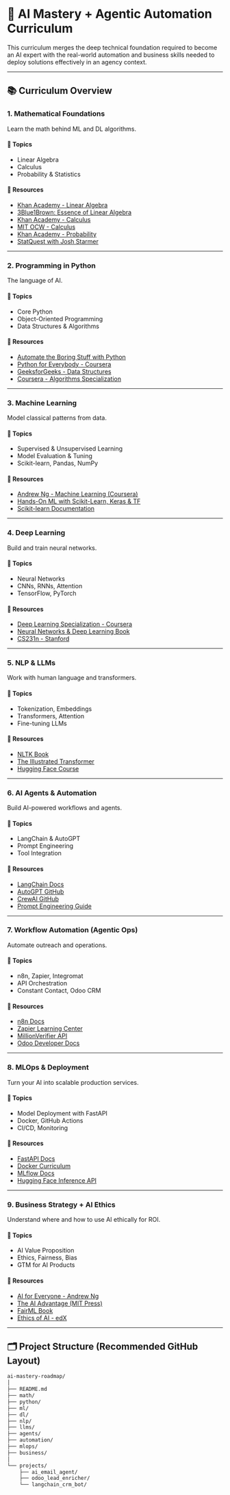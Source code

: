 # 🧠 AI Mastery + Agentic Automation Curriculum

This curriculum merges the deep technical foundation required to become an AI expert with the real-world automation and business skills needed to deploy solutions effectively in an agency context.

---

## 📚 Curriculum Overview

### 1. Mathematical Foundations
Learn the math behind ML and DL algorithms.

#### 📘 Topics
- Linear Algebra
- Calculus
- Probability & Statistics

#### 📌 Resources
- [Khan Academy - Linear Algebra](https://www.khanacademy.org/math/linear-algebra)
- [3Blue1Brown: Essence of Linear Algebra](https://www.youtube.com/playlist?list=PLZHQObOWTQDMsr9K-rj53DwVRMYO3t5Yr)
- [Khan Academy - Calculus](https://www.khanacademy.org/math/calculus-1)
- [MIT OCW - Calculus](https://ocw.mit.edu/courses/18-01-single-variable-calculus-fall-2006/)
- [Khan Academy - Probability](https://www.khanacademy.org/math/statistics-probability)
- [StatQuest with Josh Starmer](https://www.youtube.com/user/joshstarmer)

---

### 2. Programming in Python
The language of AI.

#### 📘 Topics
- Core Python
- Object-Oriented Programming
- Data Structures & Algorithms

#### 📌 Resources
- [Automate the Boring Stuff with Python](https://automatetheboringstuff.com/)
- [Python for Everybody - Coursera](https://www.coursera.org/specializations/python)
- [GeeksforGeeks - Data Structures](https://www.geeksforgeeks.org/data-structures/)
- [Coursera - Algorithms Specialization](https://www.coursera.org/specializations/algorithms)

---

### 3. Machine Learning
Model classical patterns from data.

#### 📘 Topics
- Supervised & Unsupervised Learning
- Model Evaluation & Tuning
- Scikit-learn, Pandas, NumPy

#### 📌 Resources
- [Andrew Ng - Machine Learning (Coursera)](https://www.coursera.org/learn/machine-learning)
- [Hands-On ML with Scikit-Learn, Keras & TF](https://www.oreilly.com/library/view/hands-on-machine-learning/9781492032632/)
- [Scikit-learn Documentation](https://scikit-learn.org/stable/)

---

### 4. Deep Learning
Build and train neural networks.

#### 📘 Topics
- Neural Networks
- CNNs, RNNs, Attention
- TensorFlow, PyTorch

#### 📌 Resources
- [Deep Learning Specialization - Coursera](https://www.coursera.org/specializations/deep-learning)
- [Neural Networks & Deep Learning Book](http://neuralnetworksanddeeplearning.com/)
- [CS231n - Stanford](http://cs231n.stanford.edu/)

---

### 5. NLP & LLMs
Work with human language and transformers.

#### 📘 Topics
- Tokenization, Embeddings
- Transformers, Attention
- Fine-tuning LLMs

#### 📌 Resources
- [NLTK Book](https://www.nltk.org/book/)
- [The Illustrated Transformer](https://jalammar.github.io/illustrated-transformer/)
- [Hugging Face Course](https://huggingface.co/course/chapter1)

---

### 6. AI Agents & Automation
Build AI-powered workflows and agents.

#### 📘 Topics
- LangChain & AutoGPT
- Prompt Engineering
- Tool Integration

#### 📌 Resources
- [LangChain Docs](https://docs.langchain.com/)
- [AutoGPT GitHub](https://github.com/Torantulino/Auto-GPT)
- [CrewAI GitHub](https://github.com/joaomdmoura/crewai)
- [Prompt Engineering Guide](https://github.com/dair-ai/Prompt-Engineering-Guide)

---

### 7. Workflow Automation (Agentic Ops)
Automate outreach and operations.

#### 📘 Topics
- n8n, Zapier, Integromat
- API Orchestration
- Constant Contact, Odoo CRM

#### 📌 Resources
- [n8n Docs](https://docs.n8n.io/)
- [Zapier Learning Center](https://zapier.com/learn/)
- [MillionVerifier API](https://www.millionverifier.com/email-api/)
- [Odoo Developer Docs](https://www.odoo.com/documentation/16.0/developer.html)

---

### 8. MLOps & Deployment
Turn your AI into scalable production services.

#### 📘 Topics
- Model Deployment with FastAPI
- Docker, GitHub Actions
- CI/CD, Monitoring

#### 📌 Resources
- [FastAPI Docs](https://fastapi.tiangolo.com/)
- [Docker Curriculum](https://docker-curriculum.com/)
- [MLflow Docs](https://mlflow.org/)
- [Hugging Face Inference API](https://huggingface.co/inference-api)

---

### 9. Business Strategy + AI Ethics
Understand where and how to use AI ethically for ROI.

#### 📘 Topics
- AI Value Proposition
- Ethics, Fairness, Bias
- GTM for AI Products

#### 📌 Resources
- [AI for Everyone - Andrew Ng](https://www.coursera.org/learn/ai-for-everyone)
- [The AI Advantage (MIT Press)](https://mitpress.mit.edu/9780262538008/the-ai-advantage/)
- [FairML Book](https://fairmlbook.org/)
- [Ethics of AI - edX](https://www.edx.org/course/ethics-of-ai-and-big-data)

---

## 🗂 Project Structure (Recommended GitHub Layout)

```bash
ai-mastery-roadmap/
│
├── README.md
├── math/
├── python/
├── ml/
├── dl/
├── nlp/
├── llms/
├── agents/
├── automation/
├── mlops/
├── business/
│
└── projects/
    ├── ai_email_agent/
    ├── odoo_lead_enricher/
    └── langchain_crm_bot/
